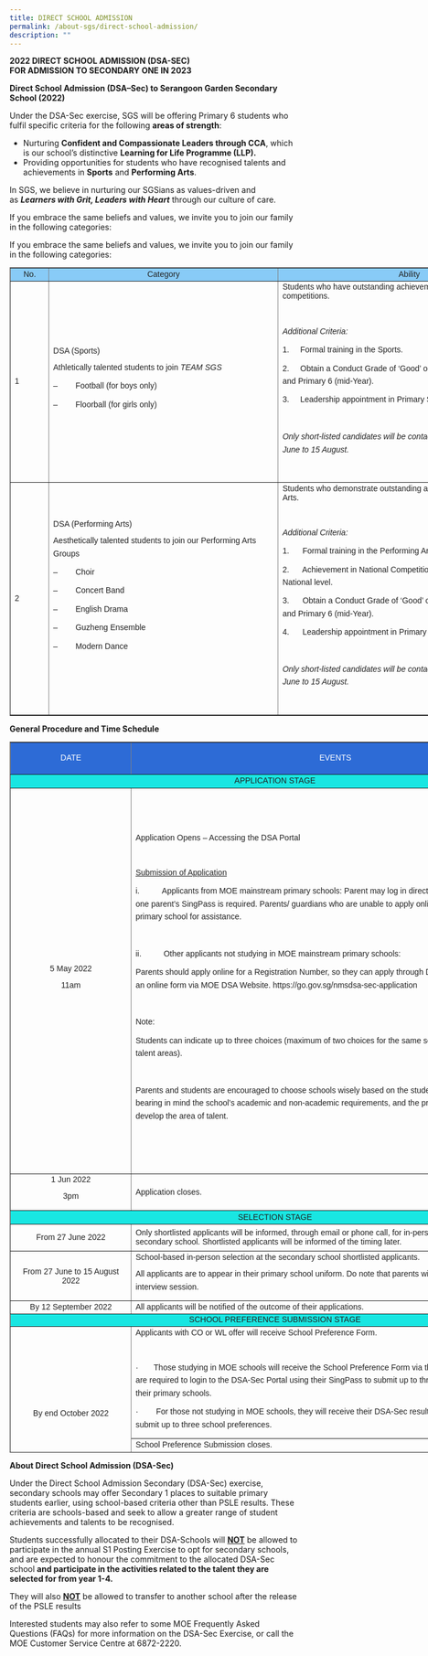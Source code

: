 ```yaml
---
title: DIRECT SCHOOL ADMISSION
permalink: /about-sgs/direct-school-admission/
description: ""
---
```

**2022 DIRECT SCHOOL ADMISSION (DSA-SEC)**<br>
**FOR ADMISSION TO SECONDARY ONE IN 2023**

**Direct School Admission (DSA–Sec) to Serangoon Garden Secondary School (2022)**

Under the DSA-Sec exercise, SGS will be offering Primary 6 students who fulfil specific criteria for the following **areas of strength**:

*   Nurturing **Confident and Compassionate Leaders through CCA**, which is our school’s distinctive **Learning for Life Programme (LLP).**
*   Providing opportunities for students who have recognised talents and achievements in **Sports** and **Performing Arts**.

In SGS, we believe in nurturing our SGSians as values-driven and as **_Learners with Grit, Leaders with Heart_** through our culture of care.

If you embrace the same beliefs and values, we invite you to join our family in the following categories:

If you embrace the same beliefs and values, we invite you to join our family in the following categories:

<table border="1" style="box-sizing: border-box; color: rgb(34, 34, 34); font-family: Montserrat, sans-serif; font-size: 14px; font-style: normal; font-variant-ligatures: normal; font-variant-caps: normal; font-weight: 300; letter-spacing: normal; orphans: 2; text-align: start; text-transform: none; white-space: normal; widows: 2; word-spacing: 0px; -webkit-text-stroke-width: 0px; text-decoration-thickness: initial; text-decoration-style: initial; text-decoration-color: initial; border-collapse: collapse; width: 930px;"><tbody style="box-sizing: border-box;"><tr style="box-sizing: border-box;"><td style="box-sizing: border-box; width: 67.3958px; background-color: rgb(136, 203, 247); text-align: center;"><strong style="box-sizing: border-box; font-weight: bolder;">No.</strong></td><td style="box-sizing: border-box; width: 402.153px; background-color: rgb(136, 203, 247); text-align: center;"><strong style="box-sizing: border-box; font-weight: bolder;">Category</strong></td><td style="box-sizing: border-box; width: 459.456px; background-color: rgb(136, 203, 247); text-align: center;"><strong style="box-sizing: border-box; font-weight: bolder;">Ability</strong></td></tr><tr style="box-sizing: border-box;"><td style="box-sizing: border-box; width: 67.3958px;">1</td><td style="box-sizing: border-box; width: 402.153px;"><strong style="box-sizing: border-box; font-weight: bolder;">DSA (Sports)</strong><p style="box-sizing: border-box; margin: 0px 0px 10px; line-height: 1.6;"></p><p style="box-sizing: border-box; margin: 0px 0px 10px; line-height: 1.6;">Athletically talented students to join<span>&nbsp;</span><em style="box-sizing: border-box;">TEAM SGS</em></p><p style="box-sizing: border-box; margin: 0px 0px 10px; line-height: 1.6;">–&nbsp;&nbsp;&nbsp;&nbsp;&nbsp;&nbsp;&nbsp; Football (for boys only)</p><p style="box-sizing: border-box; margin: 0px 0px 10px; line-height: 1.6;">–&nbsp;&nbsp;&nbsp;&nbsp;&nbsp;&nbsp;&nbsp; Floorball (for girls only)</p></td><td style="box-sizing: border-box; width: 459.456px;">Students who have outstanding achievements at recognised competitions.<p style="box-sizing: border-box; margin: 0px 0px 10px; line-height: 1.6;"></p><p style="box-sizing: border-box; margin: 0px 0px 10px; line-height: 1.6;">&nbsp;</p><p style="box-sizing: border-box; margin: 0px 0px 10px; line-height: 1.6;"><strong style="box-sizing: border-box; font-weight: bolder;"><em style="box-sizing: border-box;">Additional Criteria:</em></strong></p><p style="box-sizing: border-box; margin: 0px 0px 10px; line-height: 1.6;">1.&nbsp;&nbsp;&nbsp;&nbsp; Formal training in the Sports.</p><p style="box-sizing: border-box; margin: 0px 0px 10px; line-height: 1.6;">2.&nbsp;&nbsp;&nbsp;&nbsp; Obtain a Conduct Grade of ‘Good’ or better in Primary 5 (overall) and Primary 6 (mid-Year).</p><p style="box-sizing: border-box; margin: 0px 0px 10px; line-height: 1.6;">3.&nbsp;&nbsp;&nbsp;&nbsp; Leadership appointment in Primary School will be preferred.</p><p style="box-sizing: border-box; margin: 0px 0px 10px; line-height: 1.6;">&nbsp;</p><p style="box-sizing: border-box; margin: 0px 0px 10px; line-height: 1.6;"><em style="box-sizing: border-box;">Only short-listed candidates will be contacted for selection from 27 June to 15 August.</em></p><p style="box-sizing: border-box; margin: 0px 0px 10px; line-height: 1.6;"><em style="box-sizing: border-box;">&nbsp;</em></p></td></tr><tr style="box-sizing: border-box;"><td style="box-sizing: border-box; width: 67.3958px;">2</td><td style="box-sizing: border-box; width: 402.153px;"><strong style="box-sizing: border-box; font-weight: bolder;">DSA (Performing Arts)</strong><p style="box-sizing: border-box; margin: 0px 0px 10px; line-height: 1.6;"></p><p style="box-sizing: border-box; margin: 0px 0px 10px; line-height: 1.6;">Aesthetically talented students to join our Performing Arts Groups</p><p style="box-sizing: border-box; margin: 0px 0px 10px; line-height: 1.6;">–&nbsp;&nbsp;&nbsp;&nbsp;&nbsp;&nbsp;&nbsp; Choir</p><p style="box-sizing: border-box; margin: 0px 0px 10px; line-height: 1.6;">–&nbsp;&nbsp;&nbsp;&nbsp;&nbsp;&nbsp;&nbsp; Concert Band</p><p style="box-sizing: border-box; margin: 0px 0px 10px; line-height: 1.6;">–&nbsp;&nbsp;&nbsp;&nbsp;&nbsp;&nbsp;&nbsp; English Drama</p><p style="box-sizing: border-box; margin: 0px 0px 10px; line-height: 1.6;">–&nbsp;&nbsp;&nbsp;&nbsp;&nbsp;&nbsp;&nbsp; Guzheng Ensemble</p><p style="box-sizing: border-box; margin: 0px 0px 10px; line-height: 1.6;">–&nbsp;&nbsp;&nbsp;&nbsp;&nbsp;&nbsp;&nbsp; Modern Dance</p><p style="box-sizing: border-box; margin: 0px 0px 10px; line-height: 1.6;">&nbsp;</p></td><td style="box-sizing: border-box; width: 459.456px;">Students who demonstrate outstanding achievements in Performing Arts.<p style="box-sizing: border-box; margin: 0px 0px 10px; line-height: 1.6;"></p><p style="box-sizing: border-box; margin: 0px 0px 10px; line-height: 1.6;">&nbsp;</p><p style="box-sizing: border-box; margin: 0px 0px 10px; line-height: 1.6;"><strong style="box-sizing: border-box; font-weight: bolder;"><em style="box-sizing: border-box;">Additional Criteria:</em></strong></p><p style="box-sizing: border-box; margin: 0px 0px 10px; line-height: 1.6;">1.&nbsp;&nbsp;&nbsp;&nbsp;&nbsp; Formal training in the Performing Arts.</p><p style="box-sizing: border-box; margin: 0px 0px 10px; line-height: 1.6;">2.&nbsp;&nbsp;&nbsp;&nbsp;&nbsp; Achievement in National Competitions/accomplishment at National level.</p><p style="box-sizing: border-box; margin: 0px 0px 10px; line-height: 1.6;">3.&nbsp;&nbsp;&nbsp;&nbsp;&nbsp; Obtain a Conduct Grade of ‘Good’ or better in Primary 5 (overall) and Primary 6 (mid-Year).</p><p style="box-sizing: border-box; margin: 0px 0px 10px; line-height: 1.6;">4.&nbsp;&nbsp;&nbsp;&nbsp;&nbsp; Leadership appointment in Primary School will be preferred.</p><p style="box-sizing: border-box; margin: 0px 0px 10px; line-height: 1.6;">&nbsp;</p><p style="box-sizing: border-box; margin: 0px 0px 10px; line-height: 1.6;"><em style="box-sizing: border-box;">Only short-listed candidates will be contacted for selection from 27 June to 15 August.</em></p><p style="box-sizing: border-box; margin: 0px 0px 10px; line-height: 1.6;">&nbsp;</p></td></tr></tbody></table>

**General Procedure and Time Schedule**

<table border="1" style="box-sizing: border-box; color: rgb(34, 34, 34); font-family: Montserrat, sans-serif; font-size: 14px; font-style: normal; font-variant-ligatures: normal; font-variant-caps: normal; font-weight: 300; letter-spacing: normal; orphans: 2; text-align: start; text-transform: none; white-space: normal; widows: 2; word-spacing: 0px; -webkit-text-stroke-width: 0px; text-decoration-thickness: initial; text-decoration-style: initial; text-decoration-color: initial; border-collapse: collapse; width: 928.507px; height: 1244px;"><tbody style="box-sizing: border-box;"><tr style="box-sizing: border-box; height: 56px;"><td width="141" style="box-sizing: border-box; width: 211.806px; text-align: center; height: 56px; background-color: rgb(45, 107, 214);"><span style="box-sizing: border-box; color: rgb(255, 255, 255);"><strong style="box-sizing: border-box; font-weight: bolder;">DATE</strong></span></td><td width="460" style="box-sizing: border-box; width: 715.706px; text-align: center; height: 56px; background-color: rgb(45, 107, 214);"><span style="box-sizing: border-box; color: rgb(255, 255, 255);"><strong style="box-sizing: border-box; font-weight: bolder;">EVENTS</strong></span></td></tr><tr style="box-sizing: border-box; height: 24px;"><td colspan="2" style="box-sizing: border-box; width: 927.512px; height: 24px; background-color: rgb(25, 230, 226); text-align: center;"><strong style="box-sizing: border-box; font-weight: bolder;">APPLICATION STAGE</strong></td></tr><tr style="box-sizing: border-box; height: 675px;"><td width="141" style="box-sizing: border-box; width: 211.806px; text-align: center; height: 675px;">5 May 2022<p style="box-sizing: border-box; margin: 0px 0px 10px; line-height: 1.6;"></p><p style="box-sizing: border-box; margin: 0px 0px 10px; line-height: 1.6;">11am</p></td><td width="460" style="box-sizing: border-box; width: 715.706px; height: 675px;">Application Opens – Accessing the DSA Portal<p style="box-sizing: border-box; margin: 0px 0px 10px; line-height: 1.6;"></p><p style="box-sizing: border-box; margin: 0px 0px 10px; line-height: 1.6;">&nbsp;</p><p style="box-sizing: border-box; margin: 0px 0px 10px; line-height: 1.6;"><u style="box-sizing: border-box;">Submission of Application</u></p><p style="box-sizing: border-box; margin: 0px 0px 10px; line-height: 1.6;">i.&nbsp;&nbsp;&nbsp;&nbsp;&nbsp;&nbsp;&nbsp;&nbsp;&nbsp;<span>&nbsp;</span><strong style="box-sizing: border-box; font-weight: bolder;">Applicants from MOE mainstream primary schools</strong>: Parent may log in directly to DSA-Sec Portal. Only one parent’s SingPass is required. Parents/ guardians who are unable to apply online can approach their child’s primary school for assistance.</p><p style="box-sizing: border-box; margin: 0px 0px 10px; line-height: 1.6;">&nbsp;</p><p style="box-sizing: border-box; margin: 0px 0px 10px; line-height: 1.6;">ii.&nbsp;&nbsp;&nbsp;&nbsp;&nbsp;&nbsp;&nbsp;&nbsp;&nbsp;<span>&nbsp;</span><strong style="box-sizing: border-box; font-weight: bolder;">Other applicants not studying in MOE mainstream primary schools</strong>:</p><p style="box-sizing: border-box; margin: 0px 0px 10px; line-height: 1.6;">Parents should apply online for a Registration Number, so they can apply through DSA Portal. This is done using an online form via MOE DSA Website. https://go.gov.sg/nmsdsa-sec-application</p><p style="box-sizing: border-box; margin: 0px 0px 10px; line-height: 1.6;">&nbsp;</p><p style="box-sizing: border-box; margin: 0px 0px 10px; line-height: 1.6;"><strong style="box-sizing: border-box; font-weight: bolder;">Note:</strong></p><p style="box-sizing: border-box; margin: 0px 0px 10px; line-height: 1.6;">Students can indicate up to three choices (maximum of two choices for the same school under two different talent areas).</p><p style="box-sizing: border-box; margin: 0px 0px 10px; line-height: 1.6;">&nbsp;</p><p style="box-sizing: border-box; margin: 0px 0px 10px; line-height: 1.6;"><strong style="box-sizing: border-box; font-weight: bolder;">Parents and students are encouraged to choose schools wisely based on the student’s aptitudes and strengths, bearing in mind the school’s academic and non-academic requirements, and the programmes available to develop the area of talent</strong>.</p></td></tr><tr style="box-sizing: border-box; height: 64px;"><td width="141" style="box-sizing: border-box; width: 211.806px; text-align: center; height: 64px;">1 Jun 2022<p style="box-sizing: border-box; margin: 0px 0px 10px; line-height: 1.6;"></p><p style="box-sizing: border-box; margin: 0px 0px 10px; line-height: 1.6;">3pm</p></td><td width="460" style="box-sizing: border-box; width: 715.706px; height: 64px;">Application closes.</td></tr><tr style="box-sizing: border-box; height: 24px;"><td colspan="2" style="box-sizing: border-box; width: 927.512px; height: 24px; background-color: rgb(25, 230, 226); text-align: center;"><strong style="box-sizing: border-box; font-weight: bolder;">SELECTION STAGE</strong></td></tr><tr style="box-sizing: border-box; height: 47px;"><td width="141" style="box-sizing: border-box; width: 211.806px; text-align: center; height: 47px;">From 27 June 2022</td><td width="460" style="box-sizing: border-box; width: 715.706px; height: 47px;"><strong style="box-sizing: border-box; font-weight: bolder;">Only shortlisted applicants</strong><span>&nbsp;</span>will be informed, through email or phone call, for in-person selection session at the secondary school. Shortlisted applicants will be informed of the timing later.</td></tr><tr style="box-sizing: border-box; height: 72px;"><td width="141" style="box-sizing: border-box; width: 211.806px; text-align: center; height: 72px;">From 27 June to 15 August 2022</td><td width="460" style="box-sizing: border-box; width: 715.706px; height: 72px;"><strong style="box-sizing: border-box; font-weight: bolder;">School-based in-person selection at the secondary school shortlisted applicants.</strong><p style="box-sizing: border-box; margin: 0px 0px 10px; line-height: 1.6;"></p><p style="box-sizing: border-box; margin: 0px 0px 10px; line-height: 1.6;">All applicants are to appear in their primary school uniform. Do note that parents will not be allowed in the interview session.</p></td></tr><tr style="box-sizing: border-box; height: 10px;"><td width="141" style="box-sizing: border-box; width: 211.806px; text-align: center; height: 10px;">By 12 September 2022</td><td width="460" style="box-sizing: border-box; width: 715.706px; height: 10px;">All applicants will be notified of the outcome of their applications.</td></tr><tr style="box-sizing: border-box; height: 10px;"><td colspan="2" style="box-sizing: border-box; width: 927.512px; height: 10px; background-color: rgb(25, 230, 226); text-align: center;"><strong style="box-sizing: border-box; font-weight: bolder;">SCHOOL PREFERENCE SUBMISSION STAGE</strong></td></tr><tr style="box-sizing: border-box; height: 165px;"><td rowspan="2" width="141" style="box-sizing: border-box; width: 211.806px; height: 222px;"><p style="box-sizing: border-box; margin: 0px 0px 10px; line-height: 1.6; text-align: center;">By end October 2022</p></td><td width="460" style="box-sizing: border-box; width: 715.706px; height: 165px;"><strong style="box-sizing: border-box; font-weight: bolder;">Applicants with CO or WL offer will receive School Preference Form.</strong><p style="box-sizing: border-box; margin: 0px 0px 10px; line-height: 1.6;"></p><p style="box-sizing: border-box; margin: 0px 0px 10px; line-height: 1.6;">&nbsp;</p><p style="box-sizing: border-box; margin: 0px 0px 10px; line-height: 1.6;">·&nbsp;&nbsp;&nbsp;&nbsp;&nbsp;&nbsp; Those studying in MOE schools will receive the School Preference Form via their Primary Schools.&nbsp; They are required to login to the DSA-Sec Portal using their SingPass to submit up to three school preferences or at their primary schools.</p><p style="box-sizing: border-box; margin: 0px 0px 10px; line-height: 1.6;">·&nbsp;&nbsp;&nbsp;&nbsp;&nbsp;&nbsp;&nbsp; For those not studying in MOE schools, they will receive their DSA-Sec results via email. They are to submit up to three school preferences.</p></td></tr><tr style="box-sizing: border-box; height: 57px;"><td width="460" style="box-sizing: border-box; width: 715.706px; height: 57px;"><strong style="box-sizing: border-box; font-weight: bolder;">School Preference Submission closes.</strong><p style="box-sizing: border-box; margin: 0px 0px 10px; line-height: 1.6;"></p><p style="box-sizing: border-box; margin: 0px 0px 10px; line-height: 1.6;">&nbsp;</p><p style="box-sizing: border-box; margin: 0px 0px 10px; line-height: 1.6;">·&nbsp;&nbsp;&nbsp;&nbsp;&nbsp;&nbsp;&nbsp; DSA-Sec offers not taken up will be considered as lapsed if applicants do not submit their school preference.</p></td></tr><tr style="box-sizing: border-box; height: 24px;"><td colspan="2" style="box-sizing: border-box; width: 927.512px; height: 24px; background-color: rgb(25, 230, 226); text-align: center;"><strong style="box-sizing: border-box; font-weight: bolder;">RESULTS RELEASE STAGE</strong></td></tr><tr style="box-sizing: border-box; height: 16px;"><td width="141" style="box-sizing: border-box; width: 211.806px; height: 16px;"><p style="box-sizing: border-box; margin: 0px 0px 10px; line-height: 1.6; text-align: center;">By late November 2022</p></td><td width="460" style="box-sizing: border-box; width: 715.706px; height: 16px;">Release of DSA-Sec results together with PSLE results through Primary Schools.</td></tr></tbody></table>

**About Direct School Admission (DSA-Sec)**

Under the Direct School Admission Secondary (DSA-Sec) exercise, secondary schools may offer Secondary 1 places to suitable primary students earlier, using school-based criteria other than PSLE results. These criteria are schools-based and seek to allow a greater range of student achievements and talents to be recognised.

Students successfully allocated to their DSA-Schools will <span style="text-decoration: underline;"><strong>NOT</strong></span> be allowed to participate in the annual S1 Posting Exercise to opt for secondary schools, and are expected to honour the commitment to the allocated DSA-Sec school **and participate in the activities related to the talent they are selected for from year 1-4.**

They will also <span style="text-decoration: underline;"><strong>NOT</strong></span> be allowed to transfer to another school after the release of the PSLE results

Interested students may also refer to some MOE Frequently Asked Questions (FAQs) for more information on the DSA-Sec Exercise, or call the MOE Customer Service Centre at 6872-2220.